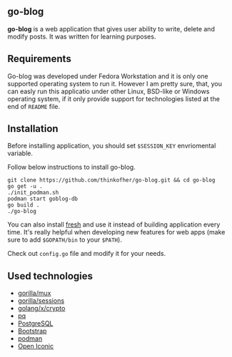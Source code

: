 go-blog
-------

**go-blog** is a web application that gives user ability to write, delete and modify posts. It was written for learning purposes.

Requirements
------------

Go-blog was developed under Fedora Workstation and it is only one supported operating system to run it. However I am pretty sure, that, you can easly run this applicatio under other Linux, BSD-like or Windows operating system, if it only provide support for technologies listed at the end of `README` file.

Installation
------------

Before installing application, you should set `$SESSION_KEY` envriomental variable.

Follow below instructions to install go-blog.

    git clone https://github.com/thinkofher/go-blog.git && cd go-blog
    go get -u .
    ./init_podman.sh
    podman start goblog-db
    go build .
    ./go-blog

You can also install [fresh](https://github.com/gravityblast/fresh) and use it instead of building application every time. It's really helpful when developing new features for web apps (make sure to add `$GOPATH/bin` to your `$PATH`).

Check out `config.go` file and modify it for your needs.

Used technologies
-----------------

- [gorilla/mux](https://github.com/gorilla/mux)
- [gorilla/sessions](https://github.com/gorilla/sessions/)
- [golang/x/crypto](https://golang.org/pkg/crypto/)
- [pq](https://github.com/lib/pq)
- [PostgreSQL](https://www.postgresql.org/)
- [Bootstrap](https://getbootstrap.com/)
- [podman](https://podman.io/)
- [Open Iconic](https://useiconic.com/open/)
